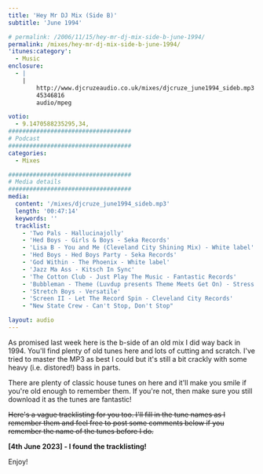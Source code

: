 ```yaml
---
title: 'Hey Mr DJ Mix (Side B)'
subtitle: 'June 1994'

# permalink: /2006/11/15/hey-mr-dj-mix-side-b-june-1994/
permalink: /mixes/hey-mr-dj-mix-side-b-june-1994/
'itunes:category':
  - Music
enclosure:
  - |
    |
        http://www.djcruzeaudio.co.uk/mixes/djcruze_june1994_sideb.mp3
        45346816
        audio/mpeg

votio:
  - 9.1470588235295,34,
###################################
# Podcast
###################################
categories:
  - Mixes

###################################
# Media details
###################################
media:
  content: '/mixes/djcruze_june1994_sideb.mp3'
  length: '00:47:14'
  keywords: ''
  tracklist:
    - 'Two Pals - Hallucinajolly'
    - 'Hed Boys - Girls & Boys - Seka Records'
    - 'Lisa B - You and Me (Cleveland City Shining Mix) - White label'
    - 'Hed Boys - Hed Boys Party - Seka Records'
    - 'God Within - The Phoenix - White label'
    - 'Jazz Ma Ass - Kitsch In Sync'
    - 'The Cotton Club - Just Play The Music - Fantastic Records'
    - 'Bubbleman - Theme (Luvdup presents Theme Meets Get On) - Stress Records'
    - 'Stretch Boys - Versatile'
    - 'Screen II - Let The Record Spin - Cleveland City Records'
    - "New State Crew - Can't Stop, Don't Stop"

layout: audio
---
```


As promised last week here is the b-side of an old mix I did way back in 1994. You'll find plenty of old tunes here and lots of cutting and scratch. I've tried to master the MP3 as best I could but it's still a bit crackly with some heavy (i.e. distored!) bass in parts.

There are plenty of classic house tunes on here and it'll make you smile if you're old enough to remember them. If you're not, then make sure you still download it as the tunes are fantastic!

~~Here's a vague tracklisting for you too. I'll fill in the tune names as I remember them and feel free to post some comments below if you remember the name of the tunes before I do.~~

**[4th June 2023] - I found the tracklisting!**

Enjoy!
